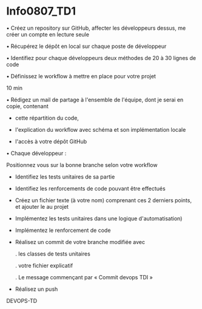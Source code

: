 # Info0807_TD1

• Créez un repository sur GitHub, affecter les développeurs dessus, me créer un compte en lecture seule

• Récupérez le dépôt en local sur chaque poste de développeur

• Identifiez pour chaque développeurs deux méthodes de 20 à 30 lignes de code

• Définissez le workflow à mettre en place pour votre projet

10 min

• Rédigez un mail de partage à l'ensemble de l'équipe, dont je serai en copie, contenant

  - cette répartition du code,

  - l'explication du workflow avec schéma et son implémentation locale

  - l'accès à votre dépôt GitHub



• Chaque développeur :

Positionnez vous sur la bonne branche selon votre workflow

  - Identifiez les tests unitaires de sa partie

  - Identifiez les renforcements de code pouvant être effectués

  - Créez un fichier texte (à votre nom) comprenant ces 2 derniers points, et ajouter le au projet

  - Implémentez les tests unitaires dans une logique d'automatisation)

  - Implémentez le renforcement de code

  - Réalisez un commit de votre branche modifiée avec

    . les classes de tests unitaires

    . votre fichier explicatif

    . Le message commençant par « Commit devops TDI »

  - Réalisez un push


DEVOPS-TD
